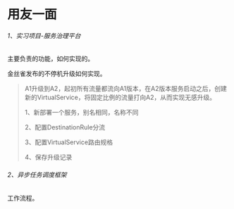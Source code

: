 # 用友一面

###### 1、实习项目-服务治理平台

主要负责的功能，如何实现的。

金丝雀发布的不停机升级如何实现。

> A1升级到A2，起初所有流量都流向A1版本，在A2版本服务启动之后，创建新的VirtualService，将固定比例的流量打向A2，从而实现无感升级。
>
> 1、新部署一个服务，别名相同，名称不同
>
> 2、配置DestinationRule分流
>
> 3、配置VirtualService路由规格
>
> 4、保存升级记录

###### 2、异步任务调度框架

工作流程。





